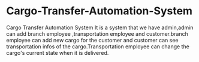 # Cargo-Transfer-Automation-System
Cargo Transfer Automation System 
It is a system that we have admin,admin can add branch employee ,transportation employee and customer.branch employee can add new cargo for the customer and customer can see transportation infos of the cargo.Transportation employee can change the cargo's current state when it is delivered.
